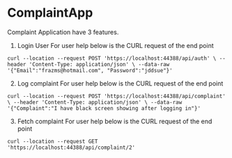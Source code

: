 # ComplaintApp
Complaint Application have 3 features.

1. Login User
For user help below is the CURL request of the end point

`
curl --location --request POST 'https://localhost:44388/api/auth' \
--header 'Content-Type: application/json' \
--data-raw '{"Email":"frazms@hotmail.com", "Password":"jddsue"}'
`

2. Log complaint
For user help below is the CURL request of the end point

`
curl --location --request POST 'https://localhost:44388/api/complaint' \
--header 'Content-Type: application/json' \
--data-raw '{"Complaint":"I have black screen showing after logging in"}'
`

3. Fetch complaint
For user help below is the CURL request of the end point

`
curl --location --request GET 'https://localhost:44388/api/complaint/2'
`

